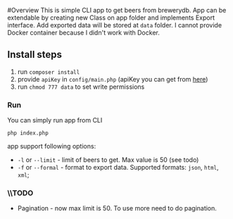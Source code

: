 #Overview
This is simple CLI app to get beers from brewerydb. App can be extendable by creating new Class on app folder and implements Export interface.
Add exported data will be stored at `data` folder. 
I cannot provide Docker container because I didn't work with Docker.

## Install steps

1. run `composer install`
2. provide `apiKey` in `config/main.php` (apiKey you can get from [here](http://www.brewerydb.com/developers/apps))
2. run  `chmod 777 data` to set write permissions

### Run
You can simply run app from CLI  

```php index.php```

app support following options:

-  `-l` or `--limit` - limit of beers to get. Max value is 50 (see todo)
-  `-f` or `--formal` - format to export data. Supported formats: `json`, `html`, `xml`;


### \\\TODO
- Pagination - now max limit is 50. To use more need to do pagination.


